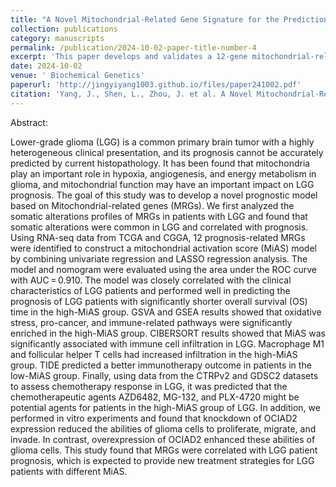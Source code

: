 ```yaml
---
title: "A Novel Mitochondrial-Related Gene Signature for the Prediction of Prognosis and Therapeutic Efficacy in Lower-Grade Glioma"
collection: publications
category: manuscripts
permalink: /publication/2024-10-02-paper-title-number-4
excerpt: 'This paper develops and validates a 12-gene mitochondrial-related signature (MiAS) to predict prognosis and therapeutic response in lower-grade glioma. High-MiAS patients showed worse survival, increased oxidative stress and immune infiltration, while OCIAD2 was experimentally confirmed to regulate glioma cell proliferation and migration.'
date: 2024-10-02
venue: ' Biochemical Genetics'
paperurl: 'http://jingyiyang1003.github.io/files/paper241002.pdf'
citation: 'Yang, J., Shen, L., Zhou, J. et al. A Novel Mitochondrial-Related Gene Signature for the Prediction of Prognosis and Therapeutic Efficacy in Lower-Grade Glioma. Biochem Genet (2024). https://doi.org/10.1007/s10528-024-10928-w'
---
```


Abstract: 

Lower-grade glioma (LGG) is a common primary brain tumor with a highly heterogeneous clinical presentation, and its prognosis cannot be accurately predicted by current histopathology. It has been found that mitochondria play an important role in hypoxia, angiogenesis, and energy metabolism in glioma, and mitochondrial function may have an important impact on LGG prognosis. The goal of this study was to develop a novel prognostic model based on Mitochondrial-related genes (MRGs). We first analyzed the somatic alterations profiles of MRGs in patients with LGG and found that somatic alterations were common in LGG and correlated with prognosis. Using RNA-seq data from TCGA and CGGA, 12 prognosis-related MRGs were identified to construct a mitochondrial activation score (MiAS) model by combining univariate regression and LASSO regression analysis. The model and nomogram were evaluated using the area under the ROC curve with AUC = 0.910. The model was closely correlated with the clinical characteristics of LGG patients and performed well in predicting the prognosis of LGG patients with significantly shorter overall survival (OS) time in the high-MiAS group. GSVA and GSEA results showed that oxidative stress, pro-cancer, and immune-related pathways were significantly enriched in the high-MiAS group. CIBERSORT results showed that MiAS was significantly associated with immune cell infiltration in LGG. Macrophage M1 and follicular helper T cells had increased infiltration in the high-MiAS group. TIDE predicted a better immunotherapy outcome in patients in the low-MiAS group. Finally, using data from the CTRPv2 and GDSC2 datasets to assess chemotherapy response in LGG, it was predicted that the chemotherapeutic agents AZD6482, MG-132, and PLX-4720 might be potential agents for patients in the high-MiAS group of LGG. In addition, we performed in vitro experiments and found that knockdown of OCIAD2 expression reduced the abilities of glioma cells to proliferate, migrate, and invade. In contrast, overexpression of OCIAD2 enhanced these abilities of glioma cells. This study found that MRGs were correlated with LGG patient prognosis, which is expected to provide new treatment strategies for LGG patients with different MiAS.
